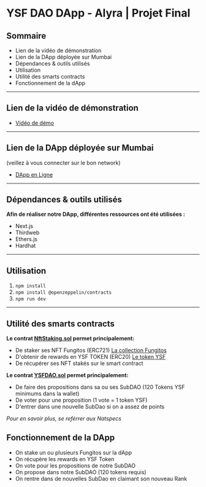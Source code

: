 
# YSF DAO DApp - Alyra | Projet Final

## Sommaire
- Lien de la vidéo de démonstration
- Lien de la DApp déployée sur Mumbai
- Dépendances & outils utilisés 
- Utilisation
- Utilité des smarts contracts
- Fonctionnement de la dApp

---

## Lien de la vidéo de démonstration
- [Vidéo de démo](https://www.loom.com/share/95f142cc536c40f1910b5c8483f033a0)

---

## Lien de la DApp déployée sur Mumbai
(veillez à vous connecter sur le bon network) 

- [DApp en Ligne](https://yosai-factory-dao.vercel.app)

---

## Dépendances & outils utilisés
**Afin de réaliser notre DApp, différentes ressources ont été utilisées :**
- Next.js
- Thirdweb
- Ethers.js
- Hardhat
--- 

## Utilisation 

1. `npm install`
2. `npm install @openzeppelin/contracts`
3. `npm run dev`

---

## Utilité des smarts contracts 

**Le contrat [NftStaking.sol](https://github.com/gurguven/yosai-factory-dao/blob/main/contracts/NftStaking.sol) permet principalement:**

- De staker ses NFT Fungitos (ERC721) [La collection Fungitos](https://mumbai.polygonscan.com/address/0xF322C17D7aC1fc752425E14a94578C39bdBE7570)
- D'obtenir de rewards en YSF TOKEN (ERC20) [Le token YSF](https://mumbai.polygonscan.com/address/0x2191b0C37c168c205c238ed29776Da50c5f68f02)
- De récupérer ses NFT stakés sur le smart contract 

**Le contrat [YSFDAO.sol](https://github.com/gurguven/yosai-factory-dao/blob/main/contracts/YSFDAO.sol) permet principalement:**

- De faire des propositions dans sa ou ses SubDAO (120 Tokens YSF minimums dans la wallet) 
- De voter pour une proposition (1 vote = 1 token YSF)
- D'entrer dans une nouvelle SubDao si on a assez de points

*Pour en savoir plus, se reférrer aux Natspecs*

## Fonctionnement  de la DApp

- On stake un ou plusieurs Fungitos sur la dApp
- On récupère les rewards en YSF Token 
- On vote pour les propositions de notre SubDAO 
- On propose dans notre SubDAO (120 tokens requis) 
- On rentre dans de nouvelles SubDao en claimant son nouveau Rank 
